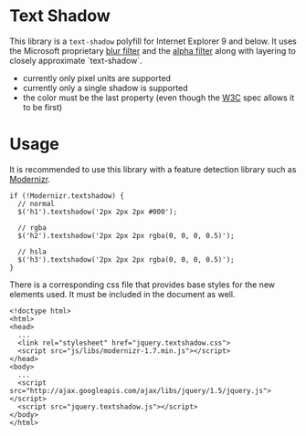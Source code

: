 # Text Shadow
This library is a `text-shadow` polyfill for Internet Explorer 9 and below. It uses the Microsoft proprietary [blur filter](http://msdn.microsoft.com/en-us/library/ms532979(v=vs.85).aspx) and the [alpha filter](http://msdn.microsoft.com/en-us/library/ms532967(v=vs.85).aspx) along with layering to closely approximate `text-shadow`.

* currently only pixel units are supported
* currently only a single shadow is supported
* the color must be the last property (even though the [W3C](http://www.w3.org/TR/css3-text/#text-shadow) spec allows it to be first)

# Usage
It is recommended to use this library with a feature detection library such as [Modernizr](http://www.modernizr.com/docs/#textshadow).

    if (!Modernizr.textshadow) {
      // normal
      $('h1').textshadow('2px 2px 2px #000');
      
      // rgba
      $('h2').textshadow('2px 2px 2px rgba(0, 0, 0, 0.5)');
      
      // hsla
      $('h3').textshadow('2px 2px 2px rgba(0, 0, 0, 0.5)');
    }
    
There is a corresponding css file that provides base styles for the new elements used. It must be included in the document as well.

    <!doctype html>
    <html>
    <head>
      ...
      <link rel="stylesheet" href="jquery.textshadow.css">
      <script src="js/libs/modernizr-1.7.min.js"></script>
    </head>
    <body>
      ...
      <script src="http://ajax.googleapis.com/ajax/libs/jquery/1.5/jquery.js"></script>
      <script src="jquery.textshadow.js"></script>
    </body>
    </html>